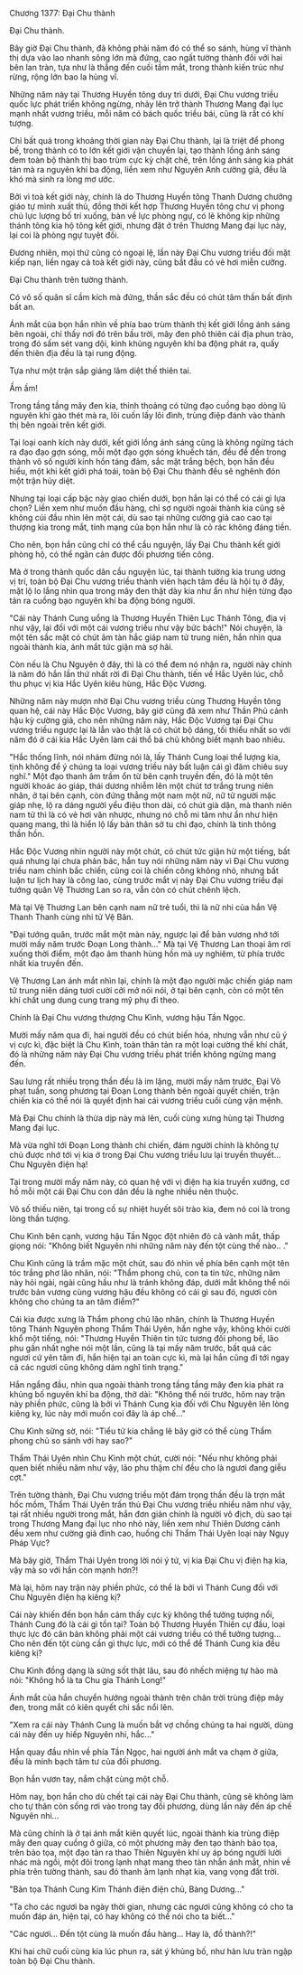 




Chương 1377: Đại Chu thành


Đại Chu thành.

Bây giờ Đại Chu thành, đã không phải năm đó có thể so sánh, hùng vĩ thành thị dựa vào lao nhanh sông lớn mà đứng, cao ngất tường thành đối với hai bên lan tràn, tựa như là thẳng đến cuối tầm mắt, trong thành kiến trúc như rừng, rộng lớn bao la hùng vĩ.

Những năm này tại Thương Huyền tông duy trì dưới, Đại Chu vương triều quốc lực phát triển không ngừng, nhảy lên trở thành Thương Mang đại lục mạnh nhất vương triều, mỗi năm có bách quốc triều bái, cũng là rất có khí tượng.

Chỉ bất quá trong khoảng thời gian này Đại Chu thành, lại là triệt để phong bế, trong thành có to lớn kết giới vận chuyển lại, tạo thành lồng ánh sáng đem toàn bộ thành thị bao trùm cực kỳ chặt chẽ, trên lồng ánh sáng kia phát tán mà ra nguyên khí ba động, liền xem như Nguyên Anh cường giả, đều là khó mà sinh ra lòng mơ ước.

Bởi vì toà kết giới này, chính là do Thương Huyền tông Thanh Dương chưởng giáo tự mình xuất thủ, đồng thời kết hợp Thương Huyền tông chư vị phong chủ lực lượng bố trí xuống, bàn về lực phòng ngự, có lẽ không kịp những thánh tông kia hộ tông kết giới, nhưng đặt ở trên Thương Mang đại lục này, lại coi là phòng ngự tuyệt đối.

Đương nhiên, mọi thứ cũng có ngoại lệ, lần này Đại Chu vương triều đối mặt kiếp nạn, liền ngay cả toà kết giới này, cũng bắt đầu có vẻ hơi miễn cưỡng.

Đại Chu thành trên tường thành.

Có vô số quân sĩ cầm kích mà đứng, thần sắc đều có chút tâm thần bất định bất an.

Ánh mắt của bọn hắn nhìn về phía bao trùm thành thị kết giới lồng ánh sáng bên ngoài, chỉ thấy nơi đó trên bầu trời, mây đen phô thiên cái địa phun trào, trong đó sấm sét vang dội, kinh khủng nguyên khí ba động phát ra, quấy đến thiên địa đều là tại rung động.

Tựa như một trận sắp giáng lâm diệt thế thiên tai.

Ầm ầm!

Trong tầng tầng mây đen kia, thỉnh thoảng có từng đạo cuồng bạo dòng lũ nguyên khí gào thét mà ra, lôi cuốn lấy lôi đình, trùng điệp đánh vào thành thị bên ngoài trên kết giới.

Tại loại oanh kích này dưới, kết giới lồng ánh sáng cũng là không ngừng tách ra đạo đạo gợn sóng, mỗi một đạo gợn sóng khuếch tán, đều để đến trong thành vô số người kinh hồn táng đảm, sắc mặt trắng bệch, bọn hắn đều hiểu, một khi kết giới phá toái, toàn bộ Đại Chu thành đều sẽ nghênh đón một trận hủy diệt.

Nhưng tại loại cấp bậc này giao chiến dưới, bọn hắn lại có thể có cái gì lựa chọn? Liền xem như muốn đầu hàng, chỉ sợ người ngoài thành kia cũng sẽ không cúi đầu nhìn lên một cái, dù sao tại những cường giả cao cao tại thượng kia trong mắt, tính mạng của bọn hắn như là cỏ rác không đáng tiền.

Cho nên, bọn hắn cũng chỉ có thể cầu nguyện, lấy Đại Chu thành kết giới phòng hộ, có thể ngăn cản được đối phương tiến công.

Mà ở trong thành quốc dân cầu nguyện lúc, tại thành tường kia trung ương vị trí, toàn bộ Đại Chu vương triều thành viên hạch tâm đều là hội tụ ở đây, mặt lộ lo lắng nhìn qua trong mây đen thật dày kia như ẩn như hiện từng đạo tản ra cuồng bạo nguyên khí ba động bóng người.

"Cái này Thánh Cung uổng là Thương Huyền Thiên Lục Thánh Tông, địa vị như vậy, lại đối với một cái vương triều như vậy bức bách!" Nói chuyện, là một tên sắc mặt có chút âm tàn hắc giáp nam tử trung niên, hắn nhìn qua ngoài thành kia, ánh mắt tức giận mà sợ hãi.

Còn nếu là Chu Nguyên ở đây, thì là có thể đem nó nhận ra, người này chính là năm đó hắn lần thứ nhất rời đi Đại Chu thành, tiến về Hắc Uyên lúc, chỗ thu phục vị kia Hắc Uyên kiêu hùng, Hắc Độc Vương.

Những năm này mượn nhờ Đại Chu vương triều cùng Thương Huyền tông quan hệ, cái này Hắc Độc Vương, bây giờ cũng đã xem như Thần Phủ cảnh hậu kỳ cường giả, cho nên những năm này, Hắc Độc Vương tại Đại Chu vương triều ngược lại là lẫn vào thật là có chút bộ dáng, tối thiểu nhất so với năm đó ở cái kia Hắc Uyên làm cái thổ bá chủ không biết mạnh bao nhiêu.

"Hắc thống lĩnh, nói nhảm đừng nói là, lấy Thánh Cung loại thể lượng kia, tịnh không để ý chúng ta loại vương triều này bất luận cái gì đăm chiêu suy nghĩ." Một đạo thanh âm trầm ổn từ bên cạnh truyền đến, đó là một tên người khoác áo giáp, thái dương nhiễm lên một chút tơ trắng trung niên nhân, ở tại bên cạnh, còn đứng thẳng một nam một nữ, nữ tử người mặc giáp nhẹ, lộ ra dáng người yểu điệu thon dài, có chút già dặn, mà thanh niên nam tử thì là có vẻ hơi văn nhược, nhưng nó chỗ mi tâm như ẩn như hiện quang mang, thì là hiển lộ lấy bản thân sở tu chi đạo, chính là tinh thông thần hồn.

Hắc Độc Vương nhìn người này một chút, có chút tức giận hừ một tiếng, bất quá nhưng lại chưa phản bác, hắn tuy nói những năm này vì Đại Chu vương triều nam chinh bắc chiến, cũng coi là chiến công không nhỏ, nhưng bất luận tư lịch hay là công lao, cùng trước mắt vị này Đại Chu vương triều đại tướng quân Vệ Thương Lan so ra, vẫn còn có chút chênh lệch.

Mà tại Vệ Thương Lan bên cạnh nam nữ trẻ tuổi, thì là nữ nhi của hắn Vệ Thanh Thanh cùng nhi tử Vệ Bân.

"Đại tướng quân, trước mắt một màn này, ngược lại để bản vương nhớ tới mười mấy năm trước Đoạn Long thành..." Mà tại Vệ Thương Lan thoại âm rơi xuống thời điểm, một đạo âm thanh hùng hồn mà uy nghiêm, từ phía trước nhất kia truyền đến.

Vệ Thương Lan ánh mắt nhìn lại, chính là một đạo người mặc chiến giáp nam tử trung niên dáng tươi cười cởi mở nói nói, ở tại bên cạnh, còn có một tên khí chất ung dung cung trang mỹ phụ đi theo.

Chính là Đại Chu vương thượng Chu Kình, vương hậu Tần Ngọc.

Mười mấy năm qua đi, hai người đều có chút biến hóa, nhưng vẫn như cũ ý vị cực kì, đặc biệt là Chu Kình, toàn thân tản ra một loại cường thế khí chất, đó là những năm này Đại Chu vương triều phát triển không ngừng mang đến.

Sau lưng rất nhiều trọng thần đều là im lặng, mười mấy năm trước, Đại Võ phạt tuần, song phương tại Đoạn Long thành bên ngoài quyết chiến, trận chiến kia có thể nói là quyết định hai cái vương triều cuối cùng vận mệnh.

Mà Đại Chu chính là thừa dịp này mà lên, cuối cùng xưng hùng tại Thương Mang đại lục.

Mà vừa nghĩ tới Đoạn Long thành chi chiến, đám người chính là không tự chủ được nhớ tới vị kia ở trong Đại Chu vương triều lưu lại truyền thuyết... Chu Nguyên điện hạ!

Tại trong mười mấy năm này, có quan hệ với vị điện hạ kia truyền xướng, cơ hồ mỗi một cái Đại Chu con dân đều là nghe nhiều nên thuộc.

Vô số thiếu niên, tại trong cố sự nhiệt huyết sôi trào kia, đem nó coi là trong lòng thần tượng.

Chu Kình bên cạnh, vương hậu Tần Ngọc đột nhiên đỏ cả vành mắt, thấp giọng nói: "Không biết Nguyên nhi những năm này đến tột cùng thế nào.. ."

Chu Kình cũng là trầm mặc một chút, sau đó nhìn về phía bên cạnh một tên tóc trắng phơ lão nhân, nói: "Thẩm phong chủ, con ta tin tức, những năm này hỏi ngài, ngài cũng hầu như là tránh không đáp, dưới mắt không thể nói trước bản vương cùng vương hậu đều không có cái gì sau đó, ngươi còn không cho chúng ta an tâm điểm?"

Cái kia được xưng là Thẩm phong chủ lão nhân, chính là Thương Huyền tông Thánh Nguyên phong Thẩm Thái Uyên, hắn nghe vậy, không khỏi cười khổ một tiếng, nói: "Thương Huyền Thiên tin tức tương đối phong bế, lão phu gần nhất nghe nói một lần, cũng là tại mấy năm trước, bất quá các ngươi cứ yên tâm đi, hắn hiện tại an toàn cực kì, mà lại hắn cũng đi tới ngay cả các ngươi cũng không dám nghĩ tình trạng."

Hắn ngẩng đầu, nhìn qua ngoài thành trong tầng tầng mây đen kia phát ra khủng bố nguyên khí ba động, thở dài: "Không thể nói trước, hôm nay trận này phiền phức, cũng là bởi vì Thánh Cung kia đối với Chu Nguyên lên lòng kiêng kỵ, lúc này mới muốn coi đây là áp chế..."

Chu Kình sững sờ, nói: "Tiểu tử kia chẳng lẽ bây giờ có thể cùng Thẩm phong chủ so sánh với hay sao?"

Thẩm Thái Uyên nhìn Chu Kình một chút, cười nói: "Nếu như không phải quen biết nhiều năm như vậy, lão phu thậm chí đều cho là ngươi đang giễu cợt."

Trên tường thành, Đại Chu vương triều một đám trọng thần đều là trợn mắt hốc mồm, Thẩm Thái Uyên trấn thủ Đại Chu vương triều nhiều năm như vậy, tại rất nhiều người trong mắt, hắn đơn giản chính là người vô địch, dù sao tại trong Thương Mang đại lục nho nhỏ này, liền xem như Thiên Dương cảnh đều xem như cường giả đỉnh cao, huống chi Thẩm Thái Uyên loại này Ngụy Pháp Vực?

Mà bây giờ, Thẩm Thái Uyên trong lời nói ý tứ, vị kia Đại Chu vị điện hạ kia, vậy mà so với hắn còn mạnh hơn?!

Mà lại, hôm nay trận này phiền phức, có thể là bởi vì Thánh Cung đối với Chu Nguyên điện hạ kiêng kị?

Cái này khiến đến bọn hắn cảm thấy cực kỳ không thể tưởng tượng nổi, Thánh Cung đó là cái gì tồn tại? Toàn bộ Thương Huyền Thiên cự đầu, loại thực lực đó căn bản không phải một cái vương triều có thể tưởng tượng... Cho nên đến tột cùng cần gì thực lực, mới có thể để Thánh Cung kia đều kiêng kị?

Chu Kình đồng dạng là sửng sốt thật lâu, sau đó nhếch miệng tự hào mà nói: "Không hổ là ta Chu gia Thánh Long!"

Ánh mắt của hắn chuyển hướng ngoài thành trên chân trời trùng điệp mây đen, trong mắt có kiên quyết chi sắc nổi lên.

"Xem ra cái này Thánh Cung là muốn bắt vợ chồng chúng ta hai người, dùng cái này đến uy hiếp Nguyên nhi, hắc..."

Hắn quay đầu nhìn về phía Tần Ngọc, hai người ánh mắt va chạm ở giữa, đều là minh bạch tâm tư của đối phương.

Bọn hắn vươn tay, nắm chặt cùng một chỗ.

Hôm nay, bọn hắn cho dù chết tại cái này Đại Chu thành, cũng sẽ không làm cho tự thân còn sống rơi vào trong tay đối phương, dùng lần này đến áp chế Nguyên nhi...

Mà cũng chính là ở tại ánh mắt kiên quyết lúc, ngoài thành kia trùng điệp mây đen quay cuồng ở giữa, có một phương mây đen tạo thành bảo tọa, trên bảo tọa, một đạo tản ra thao Thiên Nguyên khí uy áp bóng người lười nhác mà ngồi, một đôi trong lạnh nhạt mang theo tàn nhẫn ánh mắt, nhìn về phía trên tường thành, sau đó thanh âm lạnh nhạt kia, vang vọng đất trời.

"Bản tọa Thánh Cung Kim Thánh điện điện chủ, Bàng Dương..."

"Ta cho các ngươi ba ngày thời gian, nhưng các ngươi cũng không có cho ta muốn đáp án, hiện tại, có hay không có thể nói cho ta biết..."

"Các ngươi... Đến tột cùng là muốn đầu hàng... Hay là, đồ thành?!"

Khi hai chữ cuối cùng kia lúc phun ra, sát ý khủng bố, như hàn lưu tràn ngập toàn bộ Đại Chu thành.




